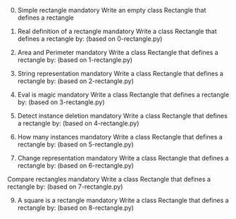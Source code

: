 0. Simple rectangle
mandatory
Write an empty class Rectangle that defines a rectangle

1. Real definition of a rectangle
mandatory
Write a class Rectangle that defines a rectangle by: (based on 0-rectangle.py)
2. Area and Perimeter
mandatory
Write a class Rectangle that defines a rectangle by: (based on 1-rectangle.py)
3. String representation
mandatory
Write a class Rectangle that defines a rectangle by: (based on 2-rectangle.py)
4. Eval is magic
mandatory
Write a class Rectangle that defines a rectangle by: (based on 3-rectangle.py)
5. Detect instance deletion
mandatory
Write a class Rectangle that defines a rectangle by: (based on 4-rectangle.py)

6. How many instances
mandatory
Write a class Rectangle that defines a rectangle by: (based on 5-rectangle.py)

7. Change representation
mandatory
Write a class Rectangle that defines a rectangle by: (based on 6-rectangle.py)

Compare rectangles
mandatory
Write a class Rectangle that defines a rectangle by: (based on 7-rectangle.py)

9. A square is a rectangle
mandatory
Write a class Rectangle that defines a rectangle by: (based on 8-rectangle.py)
